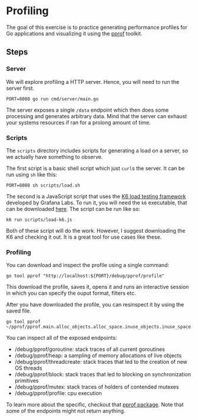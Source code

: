 # Profiling

The goal of this exercise is to practice generating performance profiles for Go applications and visualizing it using the [pprof](https://github.com/google/pprof) toolkit.

## Steps

### Server

We will explore profiling a HTTP server. Hence, you will need to run the server first.

```
PORT=8080 go run cmd/server/main.go
```

The server exposes a single `/data` endpoint which then does some processing and generates arbitrary data. Mind that the server can exhaust your systems resources if ran for a prolong amount of time.

### Scripts

The `scripts` directory includes scripts for generating a load on a server, so we actually have something to observe.

The first script is a basic shell script which just `curl`s the server. It can be run using `sh` like this:

```
PORT=8080 sh scripts/load.sh
```

The second is a JavaScript script that uses the [K6 load testing framework](https://k6.io) developed by Grafana Labs. To run it, you will need the `k6` executable, that can be downloaded [here](https://k6.io/docs/get-started/installation/). The script can be run like so:

```
k6 run scripts/load-k6.js
```

Both of these script will do the work. However, I suggest downloading the K6 and checking it out. It is a great tool for use cases like these.

### Profiling

You can download and inspect the profile using a single command:

```
go tool pprof "http://localhost:${PORT}/debug/pprof/profile"
```

This download the profile, saves it, opens it and runs an interactive session in which you can specify the ouput format, filters etc.

After you have downloaded the profile, you can resinspect it by using the saved file.

```
go tool pprof ~/pprof/pprof.main.alloc_objects.alloc_space.inuse_objects.inuse_space.018.pb.gz
```

You can inspect all of the exposed endpoints:

- /debug/pprof/goroutine: stack traces of all current goroutines
- /debug/pprof/heap: a sampling of memory allocations of live objects
- /debug/pprof/threadcreate: stack traces that led to the creation of new OS threads
- /debug/pprof/block: stack traces that led to blocking on synchronization primitives
- /debug/pprof/mutex: stack traces of holders of contended mutexes
- /debug/pprof/profile: cpu execution

To learn more about the specific, checkout that [pprof package](https://pkg.go.dev/runtime/pprof). Note that some of the endpoints might not return anything.
